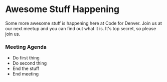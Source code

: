 # Awesome Stuff Happening

Some more awesome stuff is happening here at Code for Denver. Join us at our next meetup and you can find out what it is. It's top secret, so please join us.

### Meeting Agenda
- Do first thing
- Do second thing
- End the stuff
- End meeting

